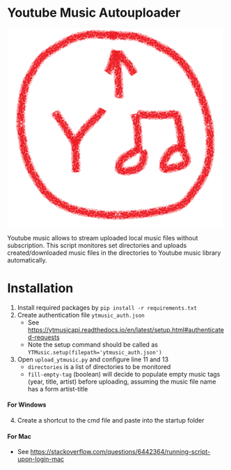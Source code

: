 # Youtube Music Autouploader


<div align="left">
    <img src="images/header.png">
</div>

Youtube music allows to stream uploaded local music files without subscription. This script monitores set directories and uploads created/downloaded music files in the directories to Youtube music library automatically.

# Installation
1. Install required packages by `pip install -r requirements.txt`
2. Create authentication file `ytmusic_auth.json`
    - See https://ytmusicapi.readthedocs.io/en/latest/setup.html#authenticated-requests
    - Note the setup command should be called as `YTMusic.setup(filepath='ytmusic_auth.json')`
3. Open `upload_ytmusic.py` and configure line 11 and 13
    - `directories` is a list of directories to be monitored
    - `fill-empty-tag` (boolean) will decide to populate empty music tags (year, title, artist) before uploading, assuming the music file name has a form artist-title
#### For Windows

4. Create a shortcut to the cmd file and paste into the startup folder

#### For Mac
- See https://stackoverflow.com/questions/6442364/running-script-upon-login-mac


